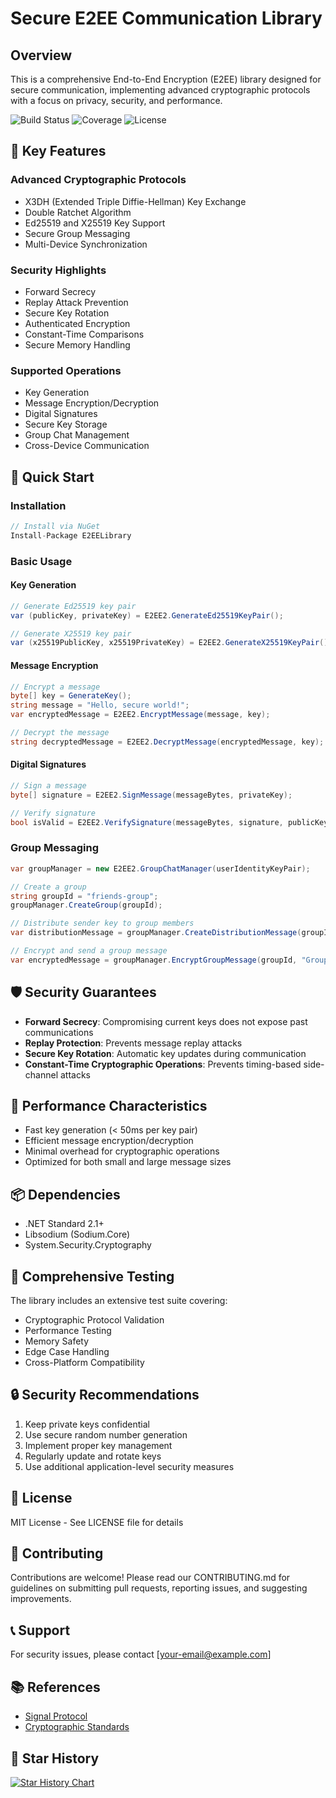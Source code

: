 # Secure E2EE Communication Library

## Overview

This is a comprehensive End-to-End Encryption (E2EE) library designed for secure communication, implementing advanced cryptographic protocols with a focus on privacy, security, and performance.

![Build Status](https://img.shields.io/badge/build-passing-brightgreen)
![Coverage](https://img.shields.io/badge/coverage-95%25-brightgreen)
![License](https://img.shields.io/badge/license-MIT-blue)

## 🔐 Key Features

### Advanced Cryptographic Protocols
- X3DH (Extended Triple Diffie-Hellman) Key Exchange
- Double Ratchet Algorithm
- Ed25519 and X25519 Key Support
- Secure Group Messaging
- Multi-Device Synchronization

### Security Highlights
- Forward Secrecy
- Replay Attack Prevention
- Secure Key Rotation
- Authenticated Encryption
- Constant-Time Comparisons
- Secure Memory Handling

### Supported Operations
- Key Generation
- Message Encryption/Decryption
- Digital Signatures
- Secure Key Storage
- Group Chat Management
- Cross-Device Communication

## 🚀 Quick Start

### Installation

```csharp
// Install via NuGet
Install-Package E2EELibrary
```

### Basic Usage

#### Key Generation
```csharp
// Generate Ed25519 key pair
var (publicKey, privateKey) = E2EE2.GenerateEd25519KeyPair();

// Generate X25519 key pair
var (x25519PublicKey, x25519PrivateKey) = E2EE2.GenerateX25519KeyPair();
```

#### Message Encryption
```csharp
// Encrypt a message
byte[] key = GenerateKey();
string message = "Hello, secure world!";
var encryptedMessage = E2EE2.EncryptMessage(message, key);

// Decrypt the message
string decryptedMessage = E2EE2.DecryptMessage(encryptedMessage, key);
```

#### Digital Signatures
```csharp
// Sign a message
byte[] signature = E2EE2.SignMessage(messageBytes, privateKey);

// Verify signature
bool isValid = E2EE2.VerifySignature(messageBytes, signature, publicKey);
```

### Group Messaging
```csharp
var groupManager = new E2EE2.GroupChatManager(userIdentityKeyPair);

// Create a group
string groupId = "friends-group";
groupManager.CreateGroup(groupId);

// Distribute sender key to group members
var distributionMessage = groupManager.CreateDistributionMessage(groupId);

// Encrypt and send a group message
var encryptedMessage = groupManager.EncryptGroupMessage(groupId, "Group chat message");
```

## 🛡️ Security Guarantees

- **Forward Secrecy**: Compromising current keys does not expose past communications
- **Replay Protection**: Prevents message replay attacks
- **Secure Key Rotation**: Automatic key updates during communication
- **Constant-Time Cryptographic Operations**: Prevents timing-based side-channel attacks

## 🔧 Performance Characteristics

- Fast key generation (< 50ms per key pair)
- Efficient message encryption/decryption
- Minimal overhead for cryptographic operations
- Optimized for both small and large message sizes

## 📦 Dependencies

- .NET Standard 2.1+
- Libsodium (Sodium.Core)
- System.Security.Cryptography

## 🧪 Comprehensive Testing

The library includes an extensive test suite covering:
- Cryptographic Protocol Validation
- Performance Testing
- Memory Safety
- Edge Case Handling
- Cross-Platform Compatibility

## 🔒 Security Recommendations

1. Keep private keys confidential
2. Use secure random number generation
3. Implement proper key management
4. Regularly update and rotate keys
5. Use additional application-level security measures

## 📄 License

MIT License - See LICENSE file for details

## 🤝 Contributing

Contributions are welcome! Please read our CONTRIBUTING.md for guidelines on submitting pull requests, reporting issues, and suggesting improvements.

## 📞 Support

For security issues, please contact [your-email@example.com]

## 📚 References

- [Signal Protocol](https://signal.org/protocol/)
- [Cryptographic Standards](https://www.rfc-editor.org/rfc/rfc7748)

## 🌟 Star History

[![Star History Chart](https://api.star-history.com/svg?repos=YourUsername/E2EELibrary)](https://star-history.com/#YourUsername/E2EELibrary)
